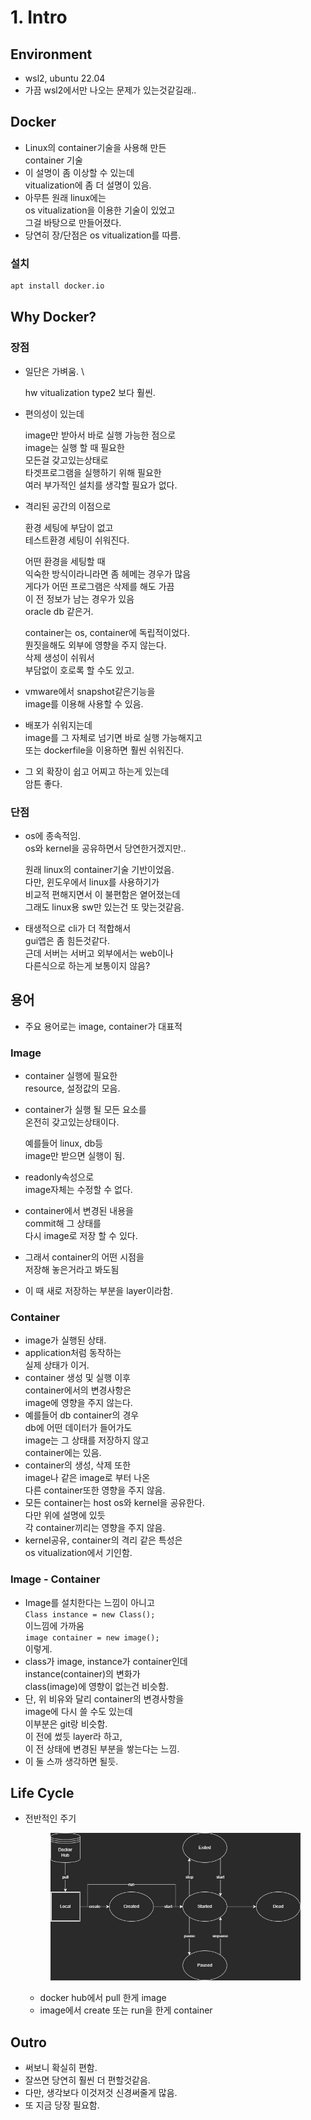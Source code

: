 # 1. Intro

## Environment

* wsl2, ubuntu 22.04
* 가끔 wsl2에서만 나오는 문제가 있는것같길래..



## Docker

* Linux의 container기술을 사용해 만든\
  container 기술
* 이 설명이 좀 이상할 수 있는데\
  vitualization에 좀 더 설명이 있음.
* 아무튼 원래 linux에는\
  os vitualization을 이용한 기술이 있었고\
  그걸 바탕으로 만들어졌다.
* 당연히 장/단점은 os vitualization를 따름.

### 설치

```bash
apt install docker.io
```



## Why Docker?

### 장점

*   일단은 가벼움.   \


    hw vitualization type2 보다 훨씬.
*   편의성이 있는데

    image만 받아서 바로 실행 가능한 점으로\
    image는 실행 할 때 필요한\
    모든걸 갖고있는상태로\
    타겟프로그램을 실행하기 위해 필요한\
    여러 부가적인 설치를 생각할 필요가 없다.
*   격리된 공간의 이점으로

    환경 세팅에 부담이 없고\
    테스트환경 세팅이 쉬워진다.

    어떤 환경을 세팅할 때\
    익숙한 방식이라니라면 좀 헤메는 경우가 많음\
    게다가 어떤 프로그램은 삭제를 해도 가끔\
    이 전 정보가 남는 경우가 있음\
    oracle db 같은거.

    container는 os, container에 독립적이었다.\
    뭔짓을해도 외부에 영향을 주지 않는다.\
    삭제 생성이 쉬워서\
    부담없이 호로록 할 수도 있고.
* vmware에서 snapshot같은기능을\
  image를 이용해 사용할 수 있음.
* 배포가 쉬워지는데\
  image를 그 자체로 넘기면 바로 실행 가능해지고\
  또는 dockerfile을 이용하면 훨씬 쉬워진다.
* 그 외 확장이 쉽고 어찌고 하는게 있는데\
  암튼 좋다.

### 단점

*   os에 종속적임.\
    os와 kernel을 공유하면서 당연한거겠지만..

    원래 linux의 container기술 기반이었음.\
    다만, 윈도우에서 linux를 사용하기가\
    비교적 편해지면서 이 불편함은 옅어졌는데\
    그래도 linux용 sw만 있는건 또 맞는것같음.
* 태생적으로 cli가 더 적합해서\
  gui앱은 좀 힘든것같다.\
  근데 서버는 서버고 외부에서는 web이나  \
  다른식으로 하는게 보통이지 않음?



## 용어

* 주요 용어로는 image, container가 대표적

### Image

* container 실행에 필요한\
  resource, 설정값의 모음.
*   container가 실행 될 모든 요소를\
    온전히 갖고있는상태이다.

    예를들어 linux, db등\
    image만 받으면 실행이 됨.
* readonly속성으로\
  image자체는 수정할 수 없다.
* container에서 변경된 내용을\
  commit해 그 상태를\
  다시 image로 저장 할 수 있다.
* 그래서 container의 어떤 시점을\
  저장해 놓은거라고 봐도됨
* 이 때 새로 저장하는 부분을 layer이라함.

### Container

* image가 실행된 상태.
* application처럼 동작하는\
  실제 상태가 이거.
* container 생성 및 실행 이후\
  container에서의 변경사항은\
  image에 영향을 주지 않는다.
* 예를들어 db container의 경우\
  db에 어떤 데이터가 들어가도\
  image는 그 상태를 저장하지 않고\
  container에는 있음.
* container의 생성, 삭제 또한\
  image나 같은 image로 부터 나온\
  다른 container또한 영향을 주지 않음.
* 모든 container는 host os와 kernel을 공유한다.\
  다만 위에 설명에 있듯\
  각 container끼리는 영향을 주지 않음.
* kernel공유, container의 격리 같은 특성은\
  os vitualization에서 기인함.

### Image - Container

* Image를 설치한다는 느낌이 아니고\
  `Class instance = new Class();`\
  이느낌에 가까움\
  `image container = new image();`\
  이렇게.
* class가 image, instance가 container인데\
  instance(container)의 변화가\
  class(image)에 영향이 없는건 비슷함.
* 단, 위 비유와 달리 container의 변경사항을\
  image에 다시 쓸 수도 있는데\
  이부분은 git랑 비슷함.\
  이 전에 썼듯 layer라 하고,\
  이 전 상태에 변경된 부분을 쌓는다는 느낌.
* 이 둘 스까 생각하면 될듯.



## Life Cycle

*   전반적인 주기 &#x20;

    <figure><img src="https://github.com/psy0231/psy0231.github.io/blob/main/postAssets/img/docker/docker%20lifecycle.jpg?raw=true" alt=""><figcaption></figcaption></figure>

    * docker hub에서 pull 한게 image
    * image에서 create 또는 run을 한게 container



## Outro

* 써보니 확실히 편함.
* 잘쓰면 당연히 훨씬 더 편할것같음.
* 다만, 생각보다 이것저것 신경써줄게 많음.
* 또 지금 당장 필요함.
